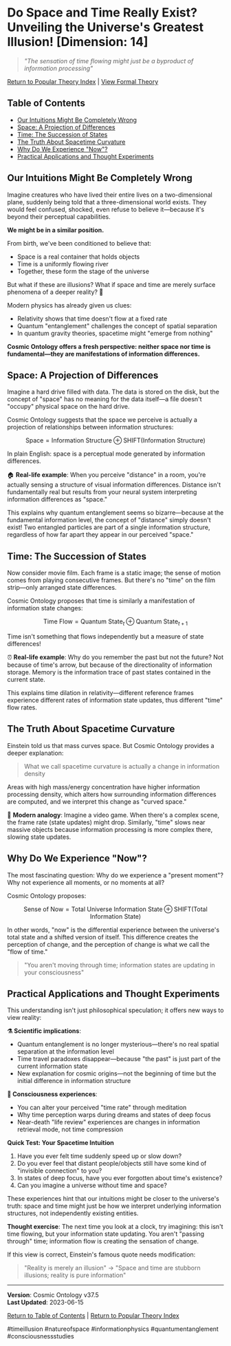 # Do Space and Time Really Exist? Unveiling the Universe's Greatest Illusion! [Dimension: 14]

> *"The sensation of time flowing might just be a byproduct of information processing"*

[Return to Popular Theory Index](../popular_theory_en.md) | [View Formal Theory](../formal_theory/formal_theory_spacetime_emergent_properties_en.md)

## Table of Contents
- [Our Intuitions Might Be Completely Wrong](#our-intuitions-might-be-completely-wrong)
- [Space: A Projection of Differences](#space-a-projection-of-differences)
- [Time: The Succession of States](#time-the-succession-of-states)
- [The Truth About Spacetime Curvature](#the-truth-about-spacetime-curvature)
- [Why Do We Experience "Now"?](#why-do-we-experience-now)
- [Practical Applications and Thought Experiments](#practical-applications-and-thought-experiments)

## Our Intuitions Might Be Completely Wrong

Imagine creatures who have lived their entire lives on a two-dimensional plane, suddenly being told that a three-dimensional world exists. They would feel confused, shocked, even refuse to believe it—because it's beyond their perceptual capabilities.

**We might be in a similar position.**

From birth, we've been conditioned to believe that:
- Space is a real container that holds objects
- Time is a uniformly flowing river
- Together, these form the stage of the universe

But what if these are illusions? What if space and time are merely surface phenomena of a deeper reality? 🤯

Modern physics has already given us clues:
- Relativity shows that time doesn't flow at a fixed rate
- Quantum "entanglement" challenges the concept of spatial separation
- In quantum gravity theories, spacetime might "emerge from nothing"

**Cosmic Ontology offers a fresh perspective: neither space nor time is fundamental—they are manifestations of information differences.**

## Space: A Projection of Differences

Imagine a hard drive filled with data. The data is stored on the disk, but the concept of "space" has no meaning for the data itself—a file doesn't "occupy" physical space on the hard drive.

Cosmic Ontology suggests that the space we perceive is actually a projection of relationships between information structures:

$$\text{Space} = \text{Information Structure} \oplus \text{SHIFT(Information Structure)}$$

In plain English: space is a perceptual mode generated by information differences.

🏠 **Real-life example**: When you perceive "distance" in a room, you're actually sensing a structure of visual information differences. Distance isn't fundamentally real but results from your neural system interpreting information differences as "space."

This explains why quantum entanglement seems so bizarre—because at the fundamental information level, the concept of "distance" simply doesn't exist! Two entangled particles are part of a single information structure, regardless of how far apart they appear in our perceived "space."

## Time: The Succession of States

Now consider movie film. Each frame is a static image; the sense of motion comes from playing consecutive frames. But there's no "time" on the film strip—only arranged state differences.

Cosmic Ontology proposes that time is similarly a manifestation of information state changes:

$$\text{Time Flow} = \text{Quantum State}_t \oplus \text{Quantum State}_{t+1}$$

Time isn't something that flows independently but a measure of state differences!

⏰ **Real-life example**: Why do you remember the past but not the future? Not because of time's arrow, but because of the directionality of information storage. Memory is the information trace of past states contained in the current state.

This explains time dilation in relativity—different reference frames experience different rates of information state updates, thus different "time" flow rates.

## The Truth About Spacetime Curvature

Einstein told us that mass curves space. But Cosmic Ontology provides a deeper explanation:

> What we call spacetime curvature is actually a change in information density

Areas with high mass/energy concentration have higher information processing density, which alters how surrounding information differences are computed, and we interpret this change as "curved space."

📱 **Modern analogy**: Imagine a video game. When there's a complex scene, the frame rate (state updates) might drop. Similarly, "time" slows near massive objects because information processing is more complex there, slowing state updates.

## Why Do We Experience "Now"?

The most fascinating question: Why do we experience a "present moment"? Why not experience all moments, or no moments at all?

Cosmic Ontology proposes:

$$\text{Sense of Now} = \text{Total Universe Information State} \oplus \text{SHIFT(Total Information State)}$$

In other words, "now" is the differential experience between the universe's total state and a shifted version of itself. This difference creates the perception of change, and the perception of change is what we call the "flow of time."

> "You aren't moving through time; information states are updating in your consciousness"

## Practical Applications and Thought Experiments

This understanding isn't just philosophical speculation; it offers new ways to view reality:

**⚗️ Scientific implications**:
- Quantum entanglement is no longer mysterious—there's no real spatial separation at the information level
- Time travel paradoxes disappear—because "the past" is just part of the current information state
- New explanation for cosmic origins—not the beginning of time but the initial difference in information structure

**🧠 Consciousness experiences**:
- You can alter your perceived "time rate" through meditation
- Why time perception warps during dreams and states of deep focus
- Near-death "life review" experiences are changes in information retrieval mode, not time compression

**Quick Test: Your Spacetime Intuition**
1. Have you ever felt time suddenly speed up or slow down?
2. Do you ever feel that distant people/objects still have some kind of "invisible connection" to you?
3. In states of deep focus, have you ever forgotten about time's existence?
4. Can you imagine a universe without time and space?

These experiences hint that our intuitions might be closer to the universe's truth: space and time might just be how we interpret underlying information structures, not independently existing entities.

**Thought exercise**: The next time you look at a clock, try imagining: this isn't time flowing, but your information state updating. You aren't "passing through" time; information flow is creating the sensation of change.

If this view is correct, Einstein's famous quote needs modification:
> "Reality is merely an illusion" → "Space and time are stubborn illusions; reality is pure information"

---

**Version**: Cosmic Ontology v37.5  
**Last Updated**: 2023-06-15

[Return to Table of Contents](#table-of-contents) | [Return to Popular Theory Index](../popular_theory_en.md) 

#timeillusion #natureofspace #informationphysics #quantumentanglement #consciousnessstudies 
